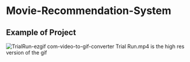 # Movie-Recommendation-System
## Example of Project
![TrialRun-ezgif com-video-to-gif-converter](https://github.com/AkhileshKolambekar/Movie-Recommendation-System/assets/86556963/5387f116-6620-4366-9685-2b95264b6f63)
Trial Run.mp4 is the high res version of the gif
